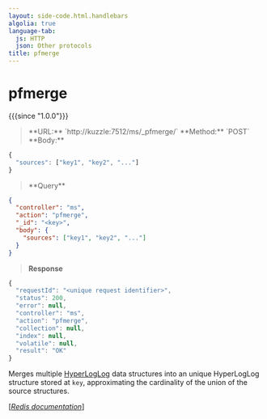 ```yaml
---
layout: side-code.html.handlebars
algolia: true
language-tab:
  js: HTTP
  json: Other protocols
title: pfmerge
---
```


# pfmerge

{{{since "1.0.0"}}}




<blockquote class="js">
<p>
**URL:** `http://kuzzle:7512/ms/_pfmerge/<key>`  
**Method:** `POST`  
**Body:**
</p>
</blockquote>


```js
{
  "sources": ["key1", "key2", "..."]
}
```



<blockquote class="json">
<p>
**Query**
</p>
</blockquote>


```json
{
  "controller": "ms",
  "action": "pfmerge",
  "_id": "<key>",
  "body": {
    "sources": ["key1", "key2", "..."]
  }
}
```

>**Response**

```javascript
{
  "requestId": "<unique request identifier>",
  "status": 200,
  "error": null,
  "controller": "ms",
  "action": "pfmerge",
  "collection": null,
  "index": null,
  "volatile": null,
  "result": "OK"
}
```

Merges multiple [HyperLogLog](https://en.wikipedia.org/wiki/HyperLogLog) data structures into an unique HyperLogLog structure stored at `key`, approximating the cardinality of the union of the source structures.

[[_Redis documentation_]](https://redis.io/commands/pfmerge)
